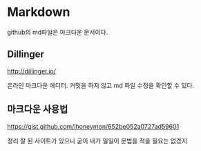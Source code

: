 Markdown
========
github의 md파일은 마크다운 문서이다.

Dillinger
---------
http://dillinger.io/

온라인 마크다운 에디터. 커밋을 하지 않고 md 파일 수정을 확인할 수 있다.

마크다운 사용법
----------
https://gist.github.com/ihoneymon/652be052a0727ad59601

정리 잘 된 사이트가 있으니 굳이 내가 일일이 문법을 적을 필요는 없겠지